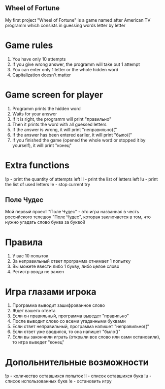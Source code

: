 ## Wheel of Fortune
My first project "Wheel of Fortune" is a game named after American TV programm which consists in guessing words letter by letter
# Game rules
1)  You have only 10 attempts
2)  If you give wrong answer, the programm will take out 1 attempt
3)  You can enter only 1 letter or the whole hidden word 
4)  Capitalization doesn't matter
# Game screen for player
1) Programm prints the hidden word
2) Waits for your answer
3) If it is right, the programm will print "правильно"
4) Then it prints the word with all guessed letters
5) If the answer is wrong, it will print "неправильно(("
6) If the answer has been entered earlier, it will print "было(("
7) If you finished the game (opened the whole word or stopped it by yourself), it will print "конец"
# Extra functions
!p - print the quantity of attempts left
!l - print the list of letters left
!u - print the list of used letters
!e - stop current try
## Поле Чудес
Мой первый проект "Поле Чудес" - это игра названная в честь российского телешоу "Поле Чудес", которая заключается в том, что нужно угадать слово буква за буквой
# Правила 
1) У вас 10 попыток
2) За неправильный ответ программа отнимает 1 попытку
3) Вы можете ввести либо 1 букву, либо целое слово
4) Регистр ввода не важен
# Игра глазами игрока
1) Программа выводит зашифрованное слово
2) Ждет вашего ответа
3) Если он правильный, программа выведет "правильно"
4) После выводит слово со всеми угаданными буквами
5) Если ответ неправильный, программа напишет "неправильно(("
6) Если ответ уже вводился, то она напишет "было(("
7) Если вы закончили играть (открыли все слово или сами остановили), то игра выведет "конец"
# Допольнительные возможности
!p - количество оставшихся попыток
!l - список оставшихся букв
!u - список использованных букв
!e - остановить игру
